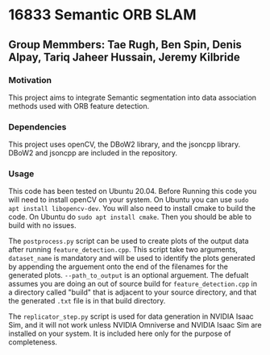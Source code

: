 # 16833 Semantic ORB SLAM
## Group Memmbers: Tae Rugh, Ben Spin, Denis Alpay, Tariq Jaheer Hussain, Jeremy Kilbride

### Motivation 
This project aims to integrate Semantic segmentation into data association methods used with ORB feature detection.

### Dependencies
This project uses openCV, the DBoW2 library, and the jsoncpp library. DBoW2 and jsoncpp are included in the repository.

### Usage
This code has been tested on Ubuntu 20.04. Before Running this code you will need to install openCV on your system. On Ubuntu you can use `sudo apt install libopencv-dev`. You will also need to install cmake to build the code. On Ubuntu do `sudo apt install cmake`. Then you should be able to build with no issues.

The `postprocess.py` script can be used to create plots of the output data after running `feature_detection.cpp`. This script take two arguments, `dataset_name` is mandatory and will be used to identify the plots generated by appending the arguement onto the end of the filenames for the generated plots. `--path_to_output` is an optional arguement. The defualt assumes you are doing an out of source build for `feature_detection.cpp` in a directory called "build" that is adjacent to your source directory, and that the generated `.txt` file is in that build directory. 

The `replicator_step.py` script is used for data generation in NVIDIA Isaac Sim, and it will not work unless NVIDIA Omniverse and NVIDIA Isaac Sim are installed on your system. It is included here only for the purpose of completeness.
